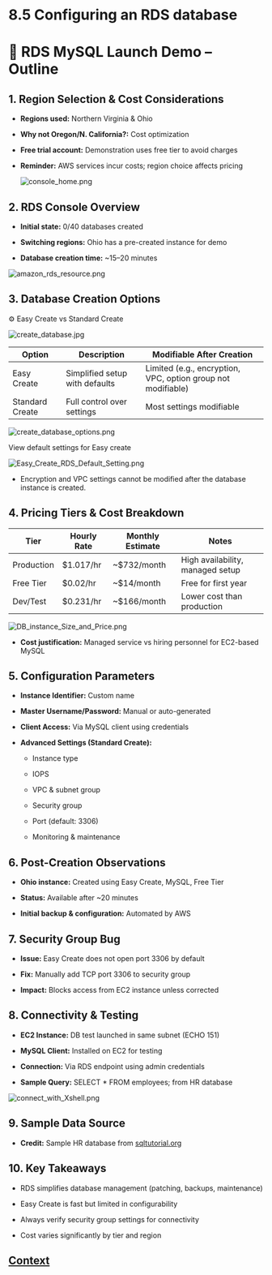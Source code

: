 # 8.5 Configuring an RDS database 
 # 🧪 RDS MySQL Launch Demo – Outline
## 1. Region Selection & Cost Considerations
* **Regions used:** Northern Virginia & Ohio

* **Why not Oregon/N. California?:** Cost optimization

* **Free trial account:** Demonstration uses free tier to avoid charges

* **Reminder:** AWS services incur costs; region choice affects pricing
  
  ![console_home.png](./IMAGES/8.5_Configuring_an_RDS_database/console_home.png)

## 2. RDS Console Overview
* **Initial state:** 0/40 databases created

* **Switching regions:** Ohio has a pre-created instance for demo

* **Database creation time:** ~15–20 minutes

![amazon_rds_resource.png](./IMAGES/8.5_Configuring_an_RDS_database/amazon_rds_resource.png)

## 3. Database Creation Options
⚙️ Easy Create vs Standard Create

![create_database.jpg](./IMAGES/8.5_Configuring_an_RDS_database/create_database.jpg)

|Option	|Description	|Modifiable After Creation|
|-------|----------------|------------------------|
|Easy Create|	Simplified setup with defaults|	Limited (e.g., encryption, VPC, option group not modifiable)|
|Standard Create|	Full control over settings|	Most settings modifiable|

![create_database_options.png](./IMAGES/8.5_Configuring_an_RDS_database/create_database_options.png)



View default settings for Easy create

![Easy_Create_RDS_Default_Setting.png](./IMAGES/8.5_Configuring_an_RDS_database/Easy_Create_RDS_Default_Setting.png)

* Encryption and VPC settings cannot be modified after the database instance is created.

## 4. Pricing Tiers & Cost Breakdown
|Tier	|Hourly Rate|	Monthly Estimate|	Notes|
|-------|-----------|--------------------|-----------|
|Production|	$1.017/hr|	~$732/month|	High availability, managed setup|
|Free Tier|	$0.02/hr|	~$14/month|	Free for first year|
|Dev/Test|	$0.231/hr|	~$166/month|	Lower cost than production|

![DB_instance_Size_and_Price.png](./IMAGES/8.5_Configuring_an_RDS_database/DB_instance_Size_and_Price.png)

* **Cost justification:** Managed service vs hiring personnel for EC2-based MySQL

## 5. Configuration Parameters
* **Instance Identifier:** Custom name

* **Master Username/Password:** Manual or auto-generated

* **Client Access:** Via MySQL client using credentials

* **Advanced Settings (Standard Create):**

    - Instance type

    - IOPS

    - VPC & subnet group

    - Security group

    - Port (default: 3306)

    - Monitoring & maintenance

## 6. Post-Creation Observations
* **Ohio instance:** Created using Easy Create, MySQL, Free Tier

* **Status:** Available after ~20 minutes

* **Initial backup & configuration:** Automated by AWS

## 7. Security Group Bug
* **Issue:** Easy Create does not open port 3306 by default

* **Fix:** Manually add TCP port 3306 to security group

* **Impact:** Blocks access from EC2 instance unless corrected

## 8. Connectivity & Testing
* **EC2 Instance:** DB test launched in same subnet (ECHO 151)

* **MySQL Client:** Installed on EC2 for testing

* **Connection:** Via RDS endpoint using admin credentials

* **Sample Query:** SELECT * FROM employees; from HR database
  
![connect_with_Xshell.png](./IMAGES/8.5_Configuring_an_RDS_database/connect_with_Xshell.png)

## 9. Sample Data Source
* **Credit:** Sample HR database from [sqltutorial.org](https://sqltutorial.org/)

## 10. Key Takeaways
* RDS simplifies database management (patching, backups, maintenance)

* Easy Create is fast but limited in configurability

* Always verify security group settings for connectivity

* Cost varies significantly by tier and region
 
 ## [Context](./../context.md)